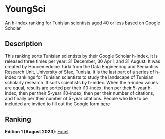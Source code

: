 # YoungSci
An h-index ranking for Tunisian scientists aged 40 or less based on Google Scholar

## Description
This ranking sorts Tunisian scientists by their Google Scholar h-index. It is released three times per year: 31 December, 30 April, and 31 August. It was created by Houcemeddine Turki from the Data Engineering and Semantics Research Unit, University of Sfax, Tunisia. It is the last part of a series of h-index rankings for Tunisian scientists to study the landscape of Tunisian scholarly research. It sorts scientists by h-index. When the h-index values are equal, results are sorted per their i10-index, then per their 5-year h-index, then per their 5-year i10-index, then per their number of citations, and finally per their number of 5-year citations. People who like to be included are invited to fill out the Google form [here](https://forms.gle/q4eBsgL94cbMHA6w7)

## Ranking
**Edition 1 (August 2023)**: [Excel](https://github.com/csisc/YoungSci/raw/main/ranking_Aug-2023.xlsx)
